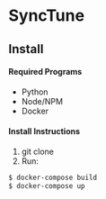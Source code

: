 # SyncTune
## Install
#### Required Programs
* Python
* Node/NPM
* Docker

#### Install Instructions
1. git clone
2. Run:
```bash
$ docker-compose build
$ docker-compose up
```
